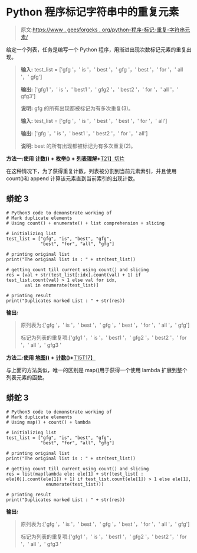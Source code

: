 # Python 程序标记字符串中的重复元素

> 原文:[https://www . geesforgeks . org/python-程序-标记-重复-字符串元素/](https://www.geeksforgeeks.org/python-program-to-mark-duplicate-elements-in-string/)

给定一个列表，任务是编写一个 Python 程序，用渐进出现次数标记元素的重复出现。

> **输入:** test_list = ['gfg '，' is '，' best '，' gfg '，' best '，' for '，' all '，' gfg']
> 
> **输出:** ['gfg1 '，' is '，' best1 '，' gfg2 '，' best2 '，' for '，' all '，' gfg3']
> 
> **说明:** gfg 的所有出现都被标记为有多次重复(3)。
> 
> **输入:** test_list = ['gfg '，' is '，' best '，' best '，' for '，' all']
> 
> **输出:** ['gfg '，' is '，' best1 '，' best2 '，' for '，' all']
> 
> **说明:** best 的所有出现都被标记为有多次重复(2)。

**方法一:使用** [**计数()**](https://www.geeksforgeeks.org/python-string-count/) **+** [**枚举()**](https://www.geeksforgeeks.org/enumerate-in-python/) **+** [**列表理解**](https://www.geeksforgeeks.org/comprehensions-in-python/)**+**[T21】切片](https://www.geeksforgeeks.org/string-slicing-in-python/)

在这种情况下，为了获得重复计数，列表被分割到当前元素索引，并且使用 count()和 append 计算该元素直到当前索引的出现计数。

## 蟒蛇 3

```
# Python3 code to demonstrate working of
# Mark duplicate elements
# Using count() + enumerate() + list comprehension + slicing 

# initializing list
test_list = ["gfg", "is", "best", "gfg", 
             "best", "for", "all", "gfg"]

# printing original list
print("The original list is : " + str(test_list))

# getting count till current using count() and slicing
res = [val + str(test_list[:idx].count(val) + 1) if test_list.count(val) > 1 else val for idx,
       val in enumerate(test_list)]

# printing result
print("Duplicates marked List : " + str(res))
```

**输出:**

> 原列表为:['gfg '，' is '，' best '，' gfg '，' best '，' for '，' all '，' gfg']
> 
> 标记为列表的重复项:['gfg1 '，' is '，' best1 '，' gfg2 '，' best2 '，' for '，' all '，' gfg3 '

**方法二:使用** [**地图()**](https://www.geeksforgeeks.org/python-map-function/) **+** [**计数()**](https://www.geeksforgeeks.org/python-string-count/)**+**[T15T17】](https://www.geeksforgeeks.org/python-lambda-anonymous-functions-filter-map-reduce/)

与上面的方法类似，唯一的区别是 map()用于获得一个使用 lambda 扩展到整个列表元素的函数。

## 蟒蛇 3

```
# Python3 code to demonstrate working of
# Mark duplicate elements
# Using map() + count() + lambda

# initializing list
test_list = ["gfg", "is", "best", "gfg", 
             "best", "for", "all", "gfg"]

# printing original list
print("The original list is : " + str(test_list))

# getting count till current using count() and slicing
res = list(map(lambda ele: ele[1] + str(test_list[ : ele[0]].count(ele[1]) + 1) if test_list.count(ele[1]) > 1 else ele[1],
               enumerate(test_list)))

# printing result
print("Duplicates marked List : " + str(res))
```

**输出:**

> 原列表为:['gfg '，' is '，' best '，' gfg '，' best '，' for '，' all '，' gfg']
> 
> 标记为列表的重复项:['gfg1 '，' is '，' best1 '，' gfg2 '，' best2 '，' for '，' all '，' gfg3 '